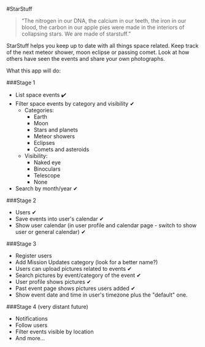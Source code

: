 #StarStuff

>“The nitrogen in our DNA, the calcium in our teeth, the iron in our blood, the carbon in our apple pies were made in the interiors of collapsing stars. We are made of starstuff.” 

StarStuff helps you keep up to date with all things space related. Keep track of the next meteor shower, moon eclipse or passing comet. Look at how others have seen the events and share your own photographs.

What this app will do:

###Stage 1
- List space events ✔️
- Filter space events by category and visibility ✔
    + Categories:
        * Earth
        * Moon
        * Stars and planets
        * Meteor showers
        * Eclipses
        * Comets and asteroids 
    + Visibility:
        * Naked eye
        * Binoculars
        * Telescope
        * None
- Search by month/year ✔

###Stage 2
- Users ✔
- Save events into user's calendar ✔
- Show user calendar (in user profile and calendar page - switch to show user or general calendar) ✔

###Stage 3
- Register users
- Add Mission Updates category (look for a better name?)
- Users can upload pictures related to events ✔
- Search pictures by event/category of the event ✔
- User profile shows pictures ✔
- Past event page shows pictures users added ✔
- Show event date and time in user's timezone plus the "default" one.

###Stage 4 (very distant future)
- Notifications
- Follow users
- Filter events visible by location
- And more…



